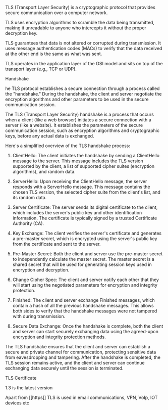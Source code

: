 TLS (Transport Layer Security) is a cryptographic protocol that provides secure communication over a computer network.

TLS uses encryption algorithms to scramble the data being transmitted, making it unreadable to anyone who intercepts it without the proper decryption key.

TLS guarantees that data is not altered or corrupted during transmission. It uses message authentication codes (MACs) to verify that the data received at the other end is the same as what was sent.

TLS operates in the application layer of the OSI model and sits on top of the transport layer (e.g., TCP or UDP).

Handshake

he TLS protocol establishes a secure connection through a process called the "handshake." During the handshake, the client and server negotiate the encryption algorithms and other parameters to be used in the secure communication session.

The TLS (Transport Layer Security) handshake is a process that occurs when a client (like a web browser) initiates a secure connection with a server (like a website). It establishes the parameters of the secure communication session, such as encryption algorithms and cryptographic keys, before any actual data is exchanged.

Here's a simplified overview of the TLS handshake process:

1. ClientHello: The client initiates the handshake by sending a ClientHello message to the server. This message includes the TLS version supported by the client, a list of supported cipher suites (encryption algorithms), and random data.
    
2. ServerHello: Upon receiving the ClientHello message, the server responds with a ServerHello message. This message contains the chosen TLS version, the selected cipher suite from the client's list, and its random data.
    
3. Server Certificate: The server sends its digital certificate to the client, which includes the server's public key and other identification information. The certificate is typically signed by a trusted Certificate Authority (CA).
    
4. Key Exchange: The client verifies the server's certificate and generates a pre-master secret, which is encrypted using the server's public key from the certificate and sent to the server.
    
5. Pre-Master Secret: Both the client and server use the pre-master secret to independently calculate the master secret. The master secret is a shared secret that will be used for generating session keys used in encryption and decryption.
    
6. Change Cipher Spec: The client and server notify each other that they will start using the negotiated parameters for encryption and integrity protection.
    
7. Finished: The client and server exchange Finished messages, which contain a hash of all the previous handshake messages. This allows both sides to verify that the handshake messages were not tampered with during transmission.
    
8. Secure Data Exchange: Once the handshake is complete, both the client and server can start securely exchanging data using the agreed-upon encryption and integrity protection methods.
    

The TLS handshake ensures that the client and server can establish a secure and private channel for communication, protecting sensitive data from eavesdropping and tampering. After the handshake is completed, the TLS session remains active, and the client and server can continue exchanging data securely until the session is terminated.

TLS Certificate




1.3 is the latest version

Apart from [[https]] TLS is used in email communications, VPN, VoIp, IOT devices etc